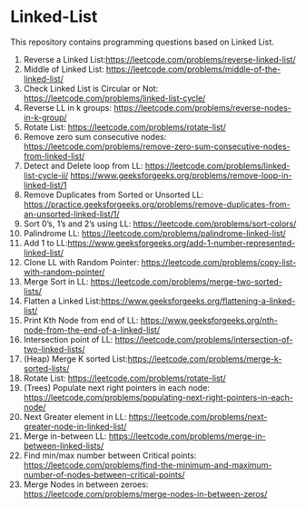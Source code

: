 # Linked-List
This repository contains programming questions based on Linked List.
1) Reverse a Linked List:https://leetcode.com/problems/reverse-linked-list/
2) Middle of Linked List: https://leetcode.com/problems/middle-of-the-linked-list/
3) Check Linked List is Circular or Not: https://leetcode.com/problems/linked-list-cycle/
4) Reverse LL in k groups: https://leetcode.com/problems/reverse-nodes-in-k-group/
5) Rotate List: https://leetcode.com/problems/rotate-list/
6) Remove zero sum consecutive nodes: https://leetcode.com/problems/remove-zero-sum-consecutive-nodes-from-linked-list/
7) Detect and Delete loop from LL: https://leetcode.com/problems/linked-list-cycle-ii/ 
   https://www.geeksforgeeks.org/problems/remove-loop-in-linked-list/1
8) Remove Duplicates from Sorted or Unsorted LL: https://practice.geeksforgeeks.org/problems/remove-duplicates-from-an-unsorted-linked-list/1/
9) Sort 0’s, 1’s and 2’s using LL: https://leetcode.com/problems/sort-colors/
10) Palindrome LL: https://leetcode.com/problems/palindrome-linked-list/
11) Add 1 to LL:https://www.geeksforgeeks.org/add-1-number-represented-linked-list/
12) Clone LL with Random Pointer: https://leetcode.com/problems/copy-list-with-random-pointer/
13) Merge Sort in LL: https://leetcode.com/problems/merge-two-sorted-lists/
14) Flatten a Linked List:https://www.geeksforgeeks.org/flattening-a-linked-list/
15) Print Kth Node from end of LL: https://www.geeksforgeeks.org/nth-node-from-the-end-of-a-linked-list/
16) Intersection point of LL: https://leetcode.com/problems/intersection-of-two-linked-lists/
17) (Heap) Merge K sorted List:https://leetcode.com/problems/merge-k-sorted-lists/
18) Rotate List: https://leetcode.com/problems/rotate-list/
19) (Trees) Populate next right pointers in each node: https://leetcode.com/problems/populating-next-right-pointers-in-each-node/
20) Next Greater element in LL: https://leetcode.com/problems/next-greater-node-in-linked-list/
21) Merge in-between LL: https://leetcode.com/problems/merge-in-between-linked-lists/
22) Find min/max number between Critical points: https://leetcode.com/problems/find-the-minimum-and-maximum-number-of-nodes-between-critical-points/
23) Merge Nodes in between zeroes: https://leetcode.com/problems/merge-nodes-in-between-zeros/
